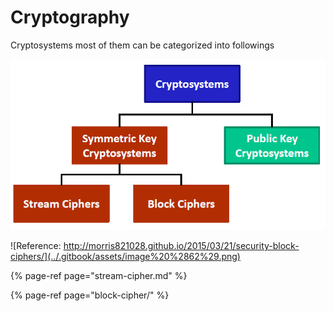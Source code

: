 # Cryptography

Cryptosystems most of them can be categorized into followings

![](../.gitbook/assets/image%20%2854%29.png)



![Reference: http://morris821028.github.io/2015/03/21/security-block-ciphers/](../.gitbook/assets/image%20%2862%29.png)

{% page-ref page="stream-cipher.md" %}

{% page-ref page="block-cipher/" %}

